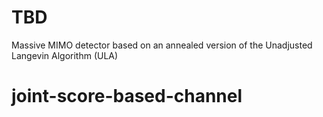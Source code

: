 # TBD
Massive MIMO detector based on an annealed version of the Unadjusted Langevin Algorithm (ULA)
# joint-score-based-channel
